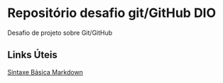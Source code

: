 # Repositório desafio git/GitHub DIO
Desafio de projeto sobre Git/GitHub

## Links Úteis
[Sintaxe Básica Markdown](https://www.markdownguide.org/basic-syntax/)
